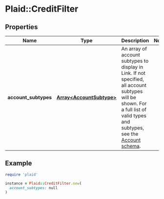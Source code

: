 # Plaid::CreditFilter

## Properties

| Name | Type | Description | Notes |
| ---- | ---- | ----------- | ----- |
| **account_subtypes** | [**Array&lt;AccountSubtype&gt;**](AccountSubtype.md) | An array of account subtypes to display in Link. If not specified, all account subtypes will be shown. For a full list of valid types and subtypes, see the [Account schema](/docs/api/accounts#accounts-schema).  |  |

## Example

```ruby
require 'plaid'

instance = Plaid::CreditFilter.new(
  account_subtypes: null
)
```

